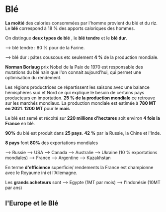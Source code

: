 # Blé

**La moitié** des calories consommées par l'homme provient du blé et du riz. Le **blé** correspond à 18 % des apports caloriques des hommes.

On distingue **deux types de blé** , le **blé tendre** et le **blé dur**.

--> blé tendre : 80 % pour de la Farine.

--> blé dur : pâtes couscous etc seulement **4 %** de la production mondiale.

**Norman Borlaug** prix Nobel de la Paix de 1970 est responsable des mutations du blé nain que l'on connait aujourd'hui, qui permet une optimisation du rendement.

Les régions productrices ce répartissent les saisons avec une balance hémisphères sud et Nord ce qui explique le besoin de certains pays producteurs en importation. **25 % de la production mondiale** ce retrouve sur les marchés mondiaux. La production mondiale est estimée à **780 MT en 2021**.  **1200 MT** pour le **maïs**


Le blé est semé et récolté sur **220 millions d'hectares** soit environ **4 fois la France** en blé. 

**90%** du blé est produit dans **25 pays**. **42 %** par la Russie, la Chine et l'Inde.

**8 pays** font **80%** des exportations mondiales

--> Russie 
--> USA 
--> Canada
--> Australie 
--> Ukraine  (10 % exportations mondiales)
--> France 
--> Argentine 
--> Kazakhstan

En terme **d'efficience** superficie/ rendements la France est championne avec le Royaume ini et l'Allemagne.

Les **grands acheteurs** sont 
--> Egypte (1MT par mois)
--> l'Indonésie (10MT par ans)

## l'Europe et le Blé 




